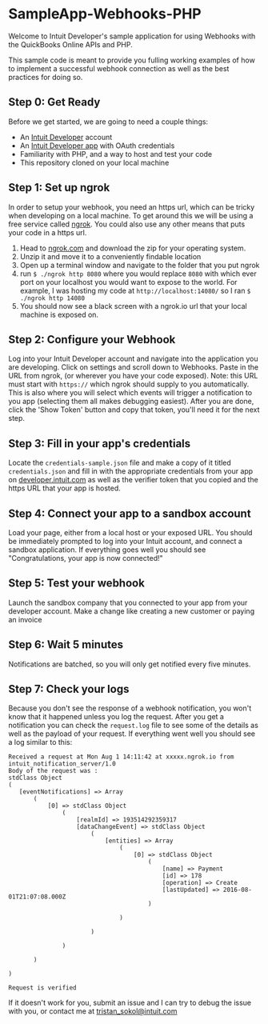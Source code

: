 # SampleApp-Webhooks-PHP
Welcome to Intuit Developer's sample application for using Webhooks with the QuickBooks Online APIs and PHP. 

This sample code is meant to provide you fulling working examples of how to implement a successful webhook connection as well as the best practices for doing so. 

## Step 0: Get Ready
Before we get started, we are going to need a couple things:
 * An [Intuit Developer](https://developer.intuit.com/) account
 * An [Intuit Developer app](https://developer.intuit.com/hub/blog/2015/11/10/creating-your-first-app-with-intuit-developer) with OAuth credentials
 * Familiarity with PHP, and a way to host and test your code
 * This repository cloned on your local machine

## Step 1: Set up ngrok
In order to setup your webhook, you need an https url, which can be tricky when developing on a local machine. To get around this we will be using a free service called [ngrok](https://ngrok.com/). You could also use any other means that puts your code in a https url. 
 1. Head to [ngrok.com](https://ngrok.com/) and download the zip for your operating system.
 2. Unzip it and move it to a conveniently findable location
 3. Open up a terminal window and navigate to the folder that you put ngrok
 4. run `$ ./ngrok http 8080` where you would replace `8080` with which ever port on your localhost you would want to expose to the world. For example, I was hosting my code at `http://localhost:14080/` so I ran `$ ./ngrok http 14080`
 5. You should now see a black screen with a ngrok.io url that your local machine is exposed on. 

 ## Step 2: Configure your Webhook
 Log into your Intuit Developer account and navigate into the application you are developing. Click on settings and scroll down to Webhooks. Paste in the URL from ngrok, (or wherever you have your code exposed). Note: this URL must start with `https://` which ngrok should supply to you automatically. This is also where you will select which events will trigger a notification to you app (selecting them all makes debugging easiest). After you are done, click the 'Show Token' button and copy that token, you'll need it for the next step.


## Step 3: Fill in your app's credentials
Locate the `credentials-sample.json` file and make a copy of it titled `credentials.json` and fill in with the appropriate credentials from your app on [developer.intuit.com](https://developer.intuit.com/) as well as the verifier token that you copied and the https URL that your app is hosted.


 ## Step 4: Connect your app to a sandbox account
 Load your page, either from a local host or your exposed URL. You should be immediately prompted to log into your Intuit account, and connect a sandbox application. If everything goes well you should see "Congratulations, your app is now connected!"

 ## Step 5: Test your webhook
 Launch the sandbox company that you connected to your app from your developer account. Make a change like creating a new customer or paying an invoice

 ## Step 6: Wait 5 minutes
 Notifications are batched, so you will only get notified every five minutes. 

 ## Step 7: Check your logs
 Because you don't see the response of a webhook notification, you won't know that it happened unless you log the request. After you get a notification you can check the `request.log` file to see some of the details as well as the payload of your request. If everything went well you should see a log similar to this: 
 ```
 Received a request at Mon Aug 1 14:11:42 at xxxxx.ngrok.io from intuit_notification_server/1.0
Body of the request was :
stdClass Object
(
    [eventNotifications] => Array
        (
            [0] => stdClass Object
                (
                    [realmId] => 193514292359317
                    [dataChangeEvent] => stdClass Object
                        (
                            [entities] => Array
                                (
                                    [0] => stdClass Object
                                        (
                                            [name] => Payment
                                            [id] => 178
                                            [operation] => Create
                                            [lastUpdated] => 2016-08-01T21:07:08.000Z
                                        )

                                )

                        )

                )

        )

)

Request is verified
```

If it doesn't work for you, submit an issue and I can try to debug the issue with you, or contact me at tristan_sokol@intuit.com